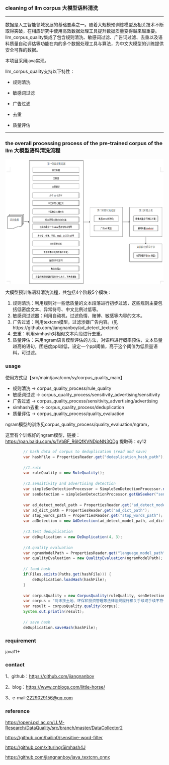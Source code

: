 ### cleaning of llm corpus 大模型语料清洗

-----------------------------------------------------------------------
数据是人工智能领域发展的基础要素之一。随着大规模预训练模型及相关技术不断取得突破，在相应研究中使用高效数据处理工具提升数据质量变得越来越重要。
llm_corpus_quality集成了包含规则清洗、敏感词过滤、广告词过滤、去重以及语料质量自动评估等功能在内的多个数据处理工具与算法，为中文大模型的训练提供安全可靠的数据。

本项目采用java实现。

llm_corpus_quality支持以下特性：

* 规则清洗

* 敏感词过滤

* 广告过滤

* 去重

* 质量评估
--------------------------------------------------------------------------------
### the overall processing process of the pre-trained corpus of the llm 大模型语料清洗流程

<div align=center>
<img src="llm_corpus_process.png" width="613" height="393"/><br/>
</div>

大模型预训练语料清洗流程，共包括4个阶段5个模块：

1. 规则清洗：利用规则对一些低质量的文本段落进行初步过滤，这些规则主要包括低密度文本、异常符号、中文比例过低等。
2. 敏感词过滤器：利用自动机，过滤色情、赌博、敏感等内容的文本。
3. 广告过滤：利用textcnn模型，过滤涉嫌广告内容。(见https://github.com/jiangnanboy/ad_detect_textcnn)
4. 去重：利用simhash对相似文本片段进行去重。
5. 质量评估：采用ngram语言模型评估的方法，对语料进行概率预估，文本质量越高的语句，困惑度ppl越低，设定一个ppl阈值，高于这个阈值为低质量语料，可过滤。

### usage
使用方式见【src/main/java/com/sy/corpus_quality_main】

* 规则清洗 -> corpus_quality_process/rule_quality
* 敏感词过滤 -> corpus_quality_process/sensitivity_advertising/sensitivity
* 广告过滤 -> corpus_quality_process/sensitivity_advertising/advertising
* simhash去重 -> corpus_quality_process/deduplication
* 质量评估 -> corpus_quality_process/quality_evaluation

ngram模型的训练见corpus_quality_process/quality_evaluation/ngram，

这里有个训练好的ngram模型，链接：https://pan.baidu.com/s/1VbBF_R6IQfKVNDipNN3QDg 提取码：sy12

``` java
        // hash data of corpus to deduplication (read and save)
        var hashFile = PropertiesReader.get("dedeplication_hash_path");

        //1.rule
        var ruleQuality = new RuleQuality();

        //2.sensitivity and advertising detection
        var simpleSenDetectionProcessor = SimpleSenDetectionProcessor.newInstance();
        var senDetection = simpleSenDetectionProcessor.getKWSeeker("sensitive_words_path");

        var ad_detect_model_path = PropertiesReader.get("ad_detect_model_path");
        var ad_dict_path = PropertiesReader.get("ad_dict_path");
        var stop_words_path = PropertiesReader.get("stop_words_path");
        var adDetection = new AdDetection(ad_detect_model_path, ad_dict_path, stop_words_path);

        //3.text deduplication
        var deDuplication = new DeDuplication(4, 3);

        //4.quality evaluation
        var ngramModelPath = PropertiesReader.get("language_model_path");
        var qualityEvaluation = new QualityEvaluation(ngramModelPath);

        // load hash
        if(Files.exists(Paths.get(hashFile))) {
            deDuplication.loadHash(hashFile);
        }

        var corpusQuality = new CorpusQuality(ruleQuality, senDetection, adDetection, deDuplication, qualityEvaluation, 100);
        var corpus = "对未按土地、环保和投资管理等法律法规履行相关手续或手续不符合规定的违规项目，地方政府要按照要求进行全面清理。一，凡是未开工的违规项目，一律不得开工建设；二，凡是不符合产业政策、准入标准、环保要求的违规项目一律停建。";
        var result = corpusQuality.quality(corpus);
        System.out.println(result);

        // save hash
        deDuplication.saveHash(hashFile);
```

### requirement
java11+

### contact
1、github：https://github.com/jiangnanboy

2、blog：https://www.cnblogs.com/little-horse/

3、e-mail:2229029156@qq.com

### reference
https://openi.pcl.ac.cn/LLM-Research/DataQuality/src/branch/master/DataCollector2

https://github.com/hailin0/sensitive-word-filter

https://github.com/xlturing/Simhash4J

https://github.com/jiangnanboy/java_textcnn_onnx


